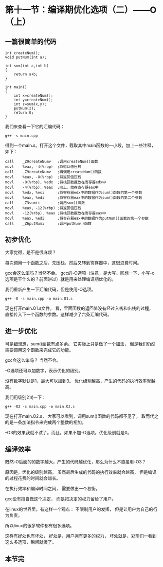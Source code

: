 # 第十一节：编译期优化选项（二）——O（上）

## 一篇很简单的代码

    int createNum();
    void putNum(int a);

    int sum(int a,int b)
    {
        return a+b;
    }

    int main()
    {
        int x=createNum();
        int y=createNum();
        int z=sum(x,y);
        putNum(z);
        return 0;
    }

我们来查看一下它的汇编代码：

    g++ -s main.cpp

得到一个main.s。打开这个文件，截取其中main函数的一小段，加上一些注释，如下：

    call    _Z9createNumv   ;调用createNum()函数
    movl    %eax, -4(%rbp)  ;将返回值压栈
    call    _Z9createNumv   ;再调用createNum()函数
    movl    %eax, -8(%rbp)  ;将返回值压栈
    movl    -8(%rbp), %edx  ;将栈顶数据放在寄存器edx中
    movl    -4(%rbp), %eax  ;同上，放在寄存器eax中
    movl    %edx, %esi      ;将寄存器edx中的数据作为sum()函数的第一个参数
    movl    %eax, %edi      ;将寄存器eax中的数据作为sum()函数的第二个参数
    call    _Z3sumii        ;调用sum()函数
    movl    %eax, -12(%rbp) ;将返回值压栈
    movl    -12(%rbp), %eax ;将栈顶数据放在寄存器eax中
    movl    %eax, %edi      ;将寄存器eax中的数据作为putNum()函数的第一个参数
    call    _Z6putNumi      ;调用putNum()函数

## 初步优化

大家觉得，是不是很麻烦？

每次调用一个函数之后，先压栈，然后又转到寄存器中，这很浪费时间。

gcc会这么笨吗？当然不会。
gcc的-O选项（注意，是大写。回想一下，小写-o选项是干什么的？前面讲过）就是用来处理编译期优化的。

我们重新产生一下汇编代码，但是使用-O选项。

    g++ -O -s main.cpp -o main.O1.s

现在打开main.O1.s文件，
看，里面函数的返回值没有经过入栈和出栈的过程，
直接传入下一个函数的参数。这样减少了六条汇编代码。

## 进一步优化

可是细想想，sum()函数有点多余。
它实际上只是做了一个加法，
但是我们仍然需要调用这个函数来完成它的功能。

gcc会这么笨吗？
当然不会。

-O选项还可以加数字，表示优化的级别。

没有数字默认是1，最大可以加到3。
优化级别越高，产生的代码的执行效率就越高。

我们用级别2试一下：

    g++ -O2 -s main.cpp -o main.O2.s

现在打开main.O2.s，
大家可以看到，调用sum()函数的代码都不见了，
取而代之的是一条加法指令来完成两个整数的相加。

-O3的效果我就不试了。而且，如果不加-O选项，优化级别就是0。

## 编译效率

既然-O后面的的数字越大，产生的代码越优化，那么为什么不直接用-O3？

原因是，优化的级别越高，
虽然最后生成的代码的执行效率就会越高，
但是编译的过程花费的时间就会越长。

在执行效率和编译时间之间，
需要做出一个权衡。

gcc没有擅自做这个决定，
而是把决定的权力留给了用户。

在linux的世界里，有这样一个观点：
不限制用户的发挥，
但是让用户为自己的行为负责。

所以linux的很多软件都有很多选项。

这样有好处也有坏处，
好处是，用户拥有更多的权力，
坏处就是，彩笔们一看到这么多选项，瞬间就傻了。

## 本节完
